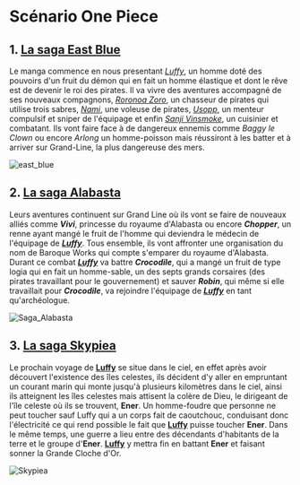 # Scénario One Piece
## 1. [La saga East Blue](https://onepiece.fandom.com/fr/wiki/Saga_East_Blue)
Le manga commence en nous presentant [_Luffy_](https://github.com/THELU-Nathan-2326105b/tp1-wiki/blob/main/page_equipage.md), un homme doté des pouvoirs d'un fruit du démon qui en fait un homme élastique et dont le rêve est de devenir le roi des pirates. Il va vivre des aventures accompagné de ses nouveaux compagnons, [_Roronoa Zoro_](https://github.com/THELU-Nathan-2326105b/tp1-wiki/blob/main/page_equipage.md), un chasseur de pirates qui utilise trois sabres, [_Nami_](https://github.com/THELU-Nathan-2326105b/tp1-wiki/blob/main/page_equipage.md), une voleuse de pirates, [_Usopp_](https://github.com/THELU-Nathan-2326105b/tp1-wiki/blob/main/page_equipage.md), un menteur compulsif et sniper de l'équipage et enfin [_Sanji Vinsmoke_](https://github.com/THELU-Nathan-2326105b/tp1-wiki/blob/main/page_equipage.md), un cuisinier et combatant.
Ils vont faire face à de dangereux ennemis comme _Baggy le Clown_ ou encore _Arlong_ un homme-poisson mais réussiront à les batter et à arriver sur Grand-Line, la plus dangereuse des mers.

![east_blue](https://github.com/THELU-Nathan-2326105b/tp1-wiki/assets/146345586/17770478-d609-4578-8c4d-47cebc117eeb)

## 2. [La saga Alabasta](https://onepiece.fandom.com/fr/wiki/Saga_Alabasta)
Leurs aventures continuent sur Grand Line où ils vont se faire de nouveaux alliés comme ***Vivi***, princesse du royaume d'Alabasta ou encore ***Chopper***, un renne ayant mangé le fruit de l'homme qui deviendra le médecin de l'équipage de [***Luffy***](https://github.com/THELU-Nathan-2326105b/tp1-wiki/blob/main/page_equipage.md). Tous ensemble, ils vont affronter une organisation du nom de Baroque Works qui compte s'emparer du royaume d'Alabasta.
Durant ce combat [***Luffy***](https://github.com/THELU-Nathan-2326105b/tp1-wiki/blob/main/page_equipage.md) va battre ***Crocodile***, qui a mangé un fruit de type logia qui en fait un homme-sable, un des septs grands corsaires (des pirates travaillant pour le gouvernement) et sauver ***Robin***, qui même si elle travaillait pour ***Crocodile***, va rejoindre l'équipage de [***Luffy***](https://github.com/THELU-Nathan-2326105b/tp1-wiki/blob/main/page_equipage.md) en tant qu'archéologue.

![Saga_Alabasta](https://github.com/THELU-Nathan-2326105b/tp1-wiki/assets/146345586/28cedf4d-4893-4980-9a8e-a71a7912167a)

## 3. [La saga Skypiea](https://onepiece.fandom.com/fr/wiki/Saga_Skypiea)
Le prochain voyage de [**Luffy**](https://github.com/THELU-Nathan-2326105b/tp1-wiki/blob/main/page_equipage.md) se situe dans le ciel, en effet après avoir découvert l'existence des îles celestes, ils décident d'y aller en empruntant un courant marin qui monte jusqu'à plusieurs kilomètres dans le ciel, ainsi ils atteignent les îles celestes mais attisent la colère de Dieu, le dirigeant de l'île celeste où ils se trouvent, **Ener**. Un homme-foudre que personne ne peut toucher sauf Luffy qui a un corps fait de caoutchouc, conduisant donc l'électricité ce qui rend possible le fait que [**Luffy**](https://github.com/THELU-Nathan-2326105b/tp1-wiki/blob/main/page_equipage.md) puisse toucher **Ener**. Dans le même temps, une guerre a lieu entre des décendants d'habitants de la terre et le groupe d'**Ener**. [**Luffy**](https://github.com/THELU-Nathan-2326105b/tp1-wiki/blob/main/page_equipage.md) y mettra fin en battant **Ener** et faisant sonner la Grande Cloche d'Or.

![Skypiea](https://github.com/THELU-Nathan-2326105b/tp1-wiki/assets/146345586/24995984-a4fa-4575-a804-57f632b01df9)
